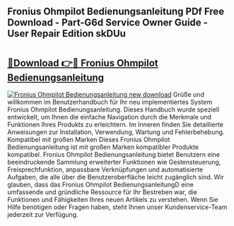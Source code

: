 ## Fronius Ohmpilot Bedienungsanleitung PDf Free Download - Part-G6d Service Owner Guide - User Repair Edition skDUu

# <h2><a href="http://df02k7j.blite.top/?on=Fronius+Ohmpilot+Bedienungsanleitung">🔗Download 👉🔴 Fronius Ohmpilot Bedienungsanleitung</a></h2>

[![Fronius Ohmpilot Bedienungsanleitung new download](https://i.imgur.com/lujVjoI.png)](http://df02k7j.blite.top/?on=Fronius+Ohmpilot+Bedienungsanleitung)
Grüße und willkommen im Benutzerhandbuch für Ihr neu implementiertes System Fronius Ohmpilot Bedienungsanleitung. Dieses Handbuch wurde speziell entwickelt, um Ihnen die einfache Navigation durch die Merkmale und Funktionen Ihres Produkts zu erleichtern. Im Inneren finden Sie detaillierte Anweisungen zur Installation, Verwendung, Wartung und Fehlerbehebung. Kompatibel mit großen Marken Dieses Fronius Ohmpilot Bedienungsanleitung ist mit großen Marken kompatibler Produkte kompatibel. Fronius Ohmpilot Bedienungsanleitung bietet Benutzern eine beeindruckende Sammlung erweiterter Funktionen wie Gestensteuerung, Freisprechfunktion, anpassbare Verknüpfungen und automatisierte Aufgaben, die alle über die Benutzeroberfläche leicht zugänglich sind. Wir glauben, dass das Fronius Ohmpilot BedienungsanleitungD eine umfassende und gründliche Ressource für Ihr Bestreben war, die Funktionen und Fähigkeiten Ihres neuen Artikels zu verstehen. Wenn Sie Hilfe benötigen oder Fragen haben, steht Ihnen unser Kundenservice-Team jederzeit zur Verfügung.
